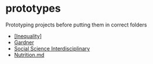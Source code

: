 # prototypes
Prototyping projects before putting them in correct folders
- [[Inequality]](RA.md)
- [Gardner](Gardner.md)
- [Social Science Interdisciplinary](Social.md)
- [Nutrition.md](Nutrition.md)
